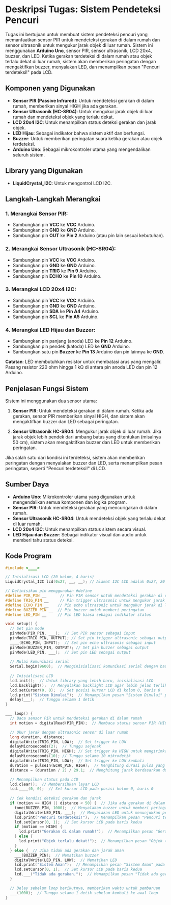 # Deskripsi Tugas: Sistem Pendeteksi Pencuri 

Tugas ini bertujuan untuk membuat sistem pendeteksi pencuri yang memanfaatkan sensor PIR untuk mendeteksi gerakan di dalam rumah dan sensor ultrasonik untuk mengukur jarak objek di luar rumah. Sistem ini menggunakan **Arduino Uno**, sensor PIR, sensor ultrasonik, LCD 20x4, buzzer, dan LED. Ketika gerakan terdeteksi di dalam rumah atau objek terlalu dekat di luar rumah, sistem akan memberikan peringatan dengan mengaktifkan buzzer, menyalakan LED, dan menampilkan pesan "Pencuri terdeteksi!" pada LCD.

## Komponen yang Digunakan

- **Sensor PIR (Passive Infrared)**: Untuk mendeteksi gerakan di dalam rumah, memberikan sinyal HIGH jika ada gerakan.
- **Sensor Ultrasonik (HC-SR04)**: Untuk mengukur jarak objek di luar rumah dan mendeteksi objek yang terlalu dekat.
- **LCD 20x4 I2C**: Untuk menampilkan status deteksi gerakan dan jarak objek.
- **LED Hijau**: Sebagai indikator bahwa sistem aktif dan berfungsi.
- **Buzzer**: Untuk memberikan peringatan suara ketika gerakan atau objek terdeteksi.
- **Arduino Uno**: Sebagai mikrokontroler utama yang mengendalikan seluruh sistem.

## Library yang Digunakan

- **LiquidCrystal_I2C**: Untuk mengontrol LCD I2C.

## Langkah-Langkah Merangkai

### 1. Merangkai Sensor PIR:
   - Sambungkan pin **VCC** ke **VCC** Arduino.
   - Sambungkan pin **GND** ke **GND** Arduino.
   - Sambungkan pin **OUT** ke **Pin 2** Arduino (atau pin lain sesuai kebutuhan).

### 2. Merangkai Sensor Ultrasonik (HC-SR04):
   - Sambungkan pin **VCC** ke **VCC** Arduino.
   - Sambungkan pin **GND** ke **GND** Arduino.
   - Sambungkan pin **TRIG** ke **Pin 9** Arduino.
   - Sambungkan pin **ECHO** ke **Pin 10** Arduino.

### 3. Merangkai LCD 20x4 I2C:
   - Sambungkan pin **VCC** ke **VCC** Arduino.
   - Sambungkan pin **GND** ke **GND** Arduino.
   - Sambungkan pin **SDA** ke **Pin A4** Arduino.
   - Sambungkan pin **SCL** ke **Pin A5** Arduino.

### 4. Merangkai LED Hijau dan Buzzer:
   - Sambungkan pin panjang (anoda) LED ke **Pin 12** Arduino.
   - Sambungkan pin pendek (katoda) LED ke **GND** Arduino.
   - Sambungkan satu pin **Buzzer** ke **Pin 13** Arduino dan pin lainnya ke **GND**.

   **Catatan**: LED membutuhkan resistor untuk membatasi arus yang mengalir. Pasang resistor 220 ohm hingga 1 kΩ di antara pin anoda LED dan pin 12 Arduino.

## Penjelasan Fungsi Sistem

Sistem ini menggunakan dua sensor utama:

1. **Sensor PIR**: Untuk mendeteksi gerakan di dalam rumah. Ketika ada gerakan, sensor PIR memberikan sinyal HIGH, dan sistem akan mengaktifkan buzzer dan LED sebagai peringatan.
  
2. **Sensor Ultrasonik HC-SR04**: Mengukur jarak objek di luar rumah. Jika jarak objek lebih pendek dari ambang batas yang ditentukan (misalnya 50 cm), sistem akan mengaktifkan buzzer dan LED untuk memberikan peringatan.

Jika salah satu dari kondisi ini terdeteksi, sistem akan memberikan peringatan dengan menyalakan buzzer dan LED, serta menampilkan pesan peringatan, seperti "Pencuri terdeteksi!" di LCD.

## Sumber Daya

- **Arduino Uno**: Mikrokontroler utama yang digunakan untuk mengendalikan semua komponen dan logika program.
- **Sensor PIR**: Untuk mendeteksi gerakan yang mencurigakan di dalam rumah.
- **Sensor Ultrasonik HC-SR04**: Untuk mendeteksi objek yang terlalu dekat di luar rumah.
- **LCD 20x4 I2C**: Untuk menampilkan status sistem secara visual.
- **LED Hijau dan Buzzer**: Sebagai indikator visual dan audio untuk memberi tahu status deteksi.

## Kode Program
```cpp
#include <____>

// Inisialisasi LCD (20 kolom, 4 baris)
LiquidCrystal_I2C lcd(0x27, __, __); // Alamat I2C LCD adalah 0x27, 20 kolom, 4 baris

// Definisikan pin menggunakan #define
#define PIR_PIN __      // Pin PIR sensor untuk mendeteksi gerakan di dalam rumah
#define TRIG_PIN __     // Pin trigger ultrasonic untuk mengukur jarak di luar rumah
#define ECHO_PIN __    // Pin echo ultrasonic untuk mengukur jarak di luar rumah
#define BUZZER_PIN __  // Pin buzzer untuk memberi peringatan
#define LED_PIN __     // Pin LED biasa sebagai indikator status

void setup() {
  // Set pin mode
  pinMode(PIR_PIN, ___);  // Set PIR sensor sebagai input
  pinMode(TRIG_PIN, OUTPUT); // Set pin trigger ultrasonic sebagai output
  ____(ECHO_PIN, INPUT);  // Set pin echo ultrasonic sebagai input
  pinMode(BUZZER_PIN, OUTPUT); // Set pin buzzer sebagai output
  pinMode(LED_PIN, ___);  // Set pin LED sebagai output
  
  // Mulai komunikasi serial
  Serial.begin(9600);  // Menginisialisasi komunikasi serial dengan baud rate 9600
  
  // Inisialisasi LCD
  lcd.init();  // Untuk library yang lebih baru, inisialisasi LCD
  lcd.backlight();  // Menyalakan backlight LCD agar lebih jelas terlihat
  lcd.setCursor(0, 0);  // Set posisi kursor LCD di kolom 0, baris 0
  lcd.print("Sistem Dimulai");  // Menampilkan pesan "Sistem Dimulai" pada LCD
  delay(___);  // Tunggu selama 1 detik
}

___ loop() {
  // Baca sensor PIR untuk mendeteksi gerakan di dalam rumah
  int motion = digitalRead(PIR_PIN);  // Membaca status sensor PIR (HIGH jika ada gerakan)

  // Ukur jarak dengan ultrasonic sensor di luar rumah
  long duration, distance;
  digitalWrite(TRIG_PIN, LOW);  // Set trigger ke LOW
  delayMicroseconds(2);  // Tunggu sejenak
  digitalWrite(TRIG_PIN, HIGH); // Set trigger ke HIGH untuk mengirimkan pulsa
  delayMicroseconds(10); // Tunggu selama 10 mikrodetik
  digitalWrite(TRIG_PIN, LOW);  // Set trigger ke LOW kembali
  duration = pulseIn(ECHO_PIN, HIGH);  // Menghitung durasi pulsa yang dipantulkan
  distance = (duration / 2) / 29.1;  // Menghitung jarak berdasarkan durasi pulsa

  // Menampilkan status pada LCD
  lcd.clear();  // Membersihkan layar LCD
  lcd.____(0, 0);  // Set kursor LCD pada posisi kolom 0, baris 0
  
  // Cek kondisi deteksi gerakan dan jarak
  if (motion == HIGH || distance < 50) {  // Jika ada gerakan di dalam rumah atau objek terlalu dekat di luar rumah
    tone(BUZZER_PIN, 1000);  // Menyalakan buzzer untuk memberi peringatan (frekuensi 1000Hz)
    digitalWrite(LED_PIN, ___);  // Menyalakan LED untuk menunjukkan peringatan
    lcd.print("Pencuri terdeteksi!");  // Menampilkan pesan "Pencuri terdeteksi!" pada LCD
    lcd.setCursor(0, 1);  // Set kursor LCD pada baris kedua
    if (motion == HIGH) {
      lcd.print("Gerakan di dalam rumah!");  // Menampilkan pesan "Gerakan di dalam rumah!" pada LCD
    } else {
      lcd.print("Objek terlalu dekat!");  // Menampilkan pesan "Objek terlalu dekat!" pada LCD
    }
  } else {  // Jika tidak ada gerakan dan jarak aman
    ___(BUZZER_PIN);  // Mematikan buzzer
    digitalWrite(LED_PIN, LOW);  // Mematikan LED
    lcd.print("Sistem Aman");  // Menampilkan pesan "Sistem Aman" pada LCD
    lcd.setCursor(0, 1);  // Set kursor LCD pada baris kedua
    lcd.___("Tidak ada gerakan.");  // Menampilkan pesan "Tidak ada gerakan." pada LCD
  }

  // Delay sebelum loop berikutnya, memberikan waktu untuk pembaruan
  ___(1000);  // Tunggu selama 1 detik sebelum kembali ke awal loop
}


```
